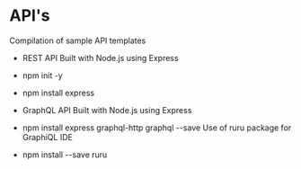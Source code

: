# API's
Compilation of sample API templates

- REST API
Built with Node.js using Express
- npm init -y
- npm install express

- GraphQL API
Built with Node.js using Express
- npm install express graphql-http graphql --save
Use of ruru package for GraphiQL IDE
- npm install --save ruru